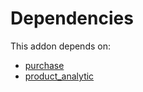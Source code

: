 # Dependencies

This addon depends on:

- [purchase](../../odoo-bringout-oca-ocb-purchase)
- [product_analytic](../../odoo-bringout-oca-account-analytic-product_analytic)
